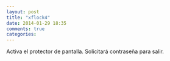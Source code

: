 ```yaml
---
layout: post
title: "xflock4"
date: 2014-01-29 18:35
comments: true
categories: 
---
```

Activa el protector de pantalla. Solicitará contraseña para salir.

